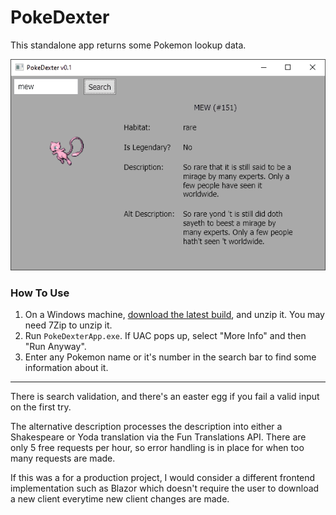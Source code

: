 # PokeDexter

This standalone app returns some Pokemon lookup data.

![](PokeDexter_AltDescription.gif)

### How To Use
1. On a Windows machine, [download the latest build](https://github.com/AntSkilton/PokeDexter/releases/download/release/PokeDexter_Release_0.1.7z), and unzip it. You may need 7Zip to unzip it.
2. Run `PokeDexterApp.exe`. If UAC pops up, select "More Info" and then "Run Anyway".
3. Enter any Pokemon name or it's number in the search bar to find some information about it.
---
There is search validation, and there's an easter egg if you fail a valid input on the first try.

The alternative description processes the description into either a Shakespeare or Yoda translation via the Fun Translations API. There are only 5 free requests per hour, so error handling is in place for when too many requests are made.

If this was a for a production project, I would consider a different frontend implementation such as Blazor which doesn't require the user to download a new client everytime new client changes are made.
